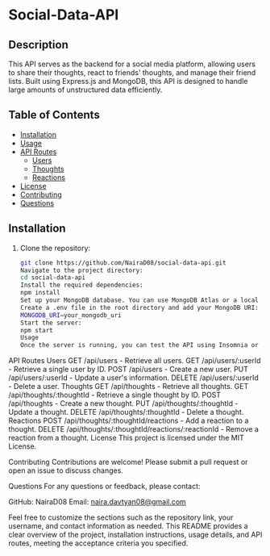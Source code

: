 # Social-Data-API

## Description

This API serves as the backend for a social media platform, allowing users to share their thoughts, react to friends' thoughts, and manage their friend lists. Built using Express.js and MongoDB, this API is designed to handle large amounts of unstructured data efficiently.

## Table of Contents

- [Installation](#installation)
- [Usage](#usage)
- [API Routes](#api-routes)
  - [Users](#users)
  - [Thoughts](#thoughts)
  - [Reactions](#reactions)
- [License](#license)
- [Contributing](#contributing)
- [Questions](#questions)

## Installation

1. Clone the repository:
   ```bash
   git clone https://github.com/NairaD08/social-data-api.git
   Navigate to the project directory:
   cd social-data-api
   Install the required dependencies:
   npm install
   Set up your MongoDB database. You can use MongoDB Atlas or a local MongoDB instance.
   Create a .env file in the root directory and add your MongoDB URI:
   MONGODB_URI=your_mongodb_uri
   Start the server:
   npm start
   Usage
   Once the server is running, you can test the API using Insomnia or any other API client.
   ```

API Routes
Users
GET /api/users - Retrieve all users.
GET /api/users/:userId - Retrieve a single user by ID.
POST /api/users - Create a new user.
PUT /api/users/:userId - Update a user's information.
DELETE /api/users/:userId - Delete a user.
Thoughts
GET /api/thoughts - Retrieve all thoughts.
GET /api/thoughts/:thoughtId - Retrieve a single thought by ID.
POST /api/thoughts - Create a new thought.
PUT /api/thoughts/:thoughtId - Update a thought.
DELETE /api/thoughts/:thoughtId - Delete a thought.
Reactions
POST /api/thoughts/:thoughtId/reactions - Add a reaction to a thought.
DELETE /api/thoughts/:thoughtId/reactions/:reactionId - Remove a reaction from a thought.
License
This project is licensed under the MIT License.

Contributing
Contributions are welcome! Please submit a pull request or open an issue to discuss changes.

Questions
For any questions or feedback, please contact:

GitHub: NairaD08
Email: naira.davtyan08@gmail.com

Feel free to customize the sections such as the repository link, your username, and contact information as needed. This README provides a clear overview of the project, installation instructions, usage details, and API routes, meeting the acceptance criteria you specified.
